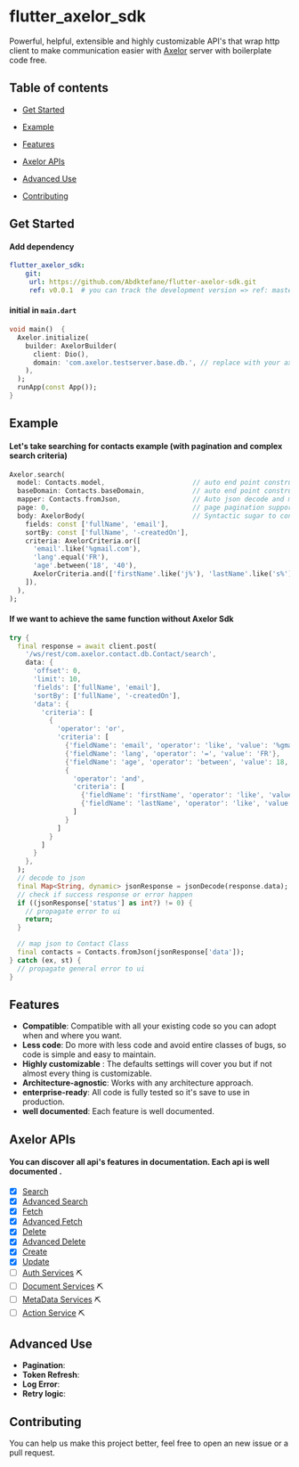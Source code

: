 # flutter_axelor_sdk

 Powerful, helpful, extensible and highly customizable API's that wrap http client to make communication easier with [Axelor](https://axelor.com/) server with boilerplate code free.
 
## Table of contents
- [Get Started](#get-started)

- [Example](#example)

- [Features](#features)

- [Axelor APIs](#axelor-apis)

- [Advanced Use](#advanced-use)

- [Contributing](#contributing)

## Get Started

#### Add dependency

```yaml
flutter_axelor_sdk:  
    git:    
     url: https://github.com/Abdktefane/flutter-axelor-sdk.git
     ref: v0.0.1  # you can track the development version => ref: master
```
#### initial in `main.dart`
```dart
void main()  {
  Axelor.initialize(
    builder: AxelorBuilder(
      client: Dio(),
      domain: 'com.axelor.testserver.base.db.', // replace with your axelor server prefix
    ),
  );
  runApp(const App());
}
```

## Example
#### Let's take searching for contacts example (with pagination and complex search criteria)

```dart
Axelor.search(
  model: Contacts.model,                      // auto end point construct
  baseDomain: Contacts.baseDomain,            // auto end point construct
  mapper: Contacts.fromJson,                  // Auto json decode and map to class object
  page: 0,                                    // page pagination support
  body: AxelorBody(                           // Syntactic sugar to construct body
    fields: const ['fullName', 'email'],
    sortBy: const ['fullName', '-createdOn'],
    criteria: AxelorCriteria.or([
      'email'.like('%gmail.com'),
      'lang'.equal('FR'),
      'age'.between('18', '40'),
      AxelorCriteria.and(['firstName'.like('j%'), 'lastName'.like('s%')])
    ]),
  ),
);
```
#### If we want to achieve the same function without Axelor Sdk 
```dart
try {
  final response = await client.post(
    '/ws/rest/com.axelor.contact.db.Contact/search',
    data: {
      'offset': 0,
      'limit': 10,
      'fields': ['fullName', 'email'],
      'sortBy': ['fullName', '-createdOn'],
      'data': {
        'criteria': [
          {
            'operator': 'or',
            'criteria': [
              {'fieldName': 'email', 'operator': 'like', 'value': '%gmail.com'},
              {'fieldName': 'lang', 'operator': '=', 'value': 'FR'},
              {'fieldName': 'age', 'operator': 'between', 'value': 18, 'value2': 40},
              {
                'operator': 'and',
                'criteria': [
                  {'fieldName': 'firstName', 'operator': 'like', 'value': 'j%'},
                  {'fieldName': 'lastName', 'operator': 'like', 'value': 's%'}
                ]
              }
            ]
          }
        ]
      }
    },
  );
  // decode to json
  final Map<String, dynamic> jsonResponse = jsonDecode(response.data);
  // check if success response or error happen
  if ((jsonResponse['status'] as int?) != 0) {
    // propagate error to ui
    return;
  }

  // map json to Contact Class
  final contacts = Contacts.fromJson(jsonResponse['data']);
} catch (ex, st) {
  // propagate general error to ui
}
```
## Features
- **Compatible**: Compatible with all your existing code so you can adopt when and where you want.
- **Less code**: Do more with less code and avoid entire classes of bugs, so code is simple and easy to maintain.
- **Highly customizable** : The defaults settings will cover you but if not almost every thing is customizable.
- **Architecture-agnostic**: Works with any architecture approach.
- **enterprise-ready**: All code is fully tested so it's save to use in production.
- **well documented**: Each feature is well documented.


## Axelor APIs
#### You can discover all api's features in documentation. Each api is well documented .
- [x] [Search](https://docs.axelor.com/adk/5.4/dev-guide/web-services/rest.html#find-records)
- [x] [Advanced Search](https://docs.axelor.com/adk/5.4/dev-guide/web-services/advanced.html#advanced-search)
- [x] [Fetch](https://docs.axelor.com/adk/5.4/dev-guide/web-services/rest.html#find-records)
- [x] [Advanced Fetch](https://docs.axelor.com/adk/5.4/dev-guide/web-services/advanced.html#advanced-read)
- [x] [Delete](https://docs.axelor.com/adk/5.4/dev-guide/web-services/rest.html#update-a-record)
- [x] [Advanced Delete](https://docs.axelor.com/adk/5.4/dev-guide/web-services/advanced.html#advanced-delete)
- [x] [Create](https://docs.axelor.com/adk/5.4/dev-guide/web-services/rest.html#create-a-record)
- [x] [Update](https://docs.axelor.com/adk/5.4/dev-guide/web-services/rest.html#update-a-record)
- [ ] [Auth Services](https://docs.axelor.com/adk/5.4/dev-guide/web-services/auth.html) ⛏️
- [ ] [Document Services](https://docs.axelor.com/adk/5.4/dev-guide/web-services/dms.html) ⛏️
- [ ] [MetaData Services](https://docs.axelor.com/adk/5.4/dev-guide/web-services/meta.html) ⛏️
- [ ] [Action Service](https://docs.axelor.com/adk/5.4/dev-guide/web-services/advanced.html#action-service) ⛏️

## Advanced Use
- **Pagination**:
- **Token Refresh**:
- **Log Error**:
- **Retry logic**:

## Contributing
You can help us make this project better, feel free to open an new issue or a pull request.

